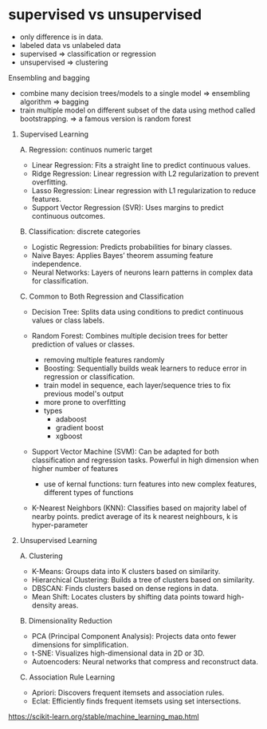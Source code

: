 # supervised vs unsupervised
- only difference is in data. 
- labeled data vs unlabeled data
- supervised => classification or regression 
- unsupervised => clustering 

Ensembling and bagging 
- combine many decision trees/models to a single model => ensembling algorithm => bagging 
- train multiple model on different subset of the data using method called bootstrapping. => a famous version is random forest

1. Supervised Learning

   A. Regression: continuos numeric target
      - Linear Regression: Fits a straight line to predict continuous values.
      - Ridge Regression: Linear regression with L2 regularization to prevent overfitting.
      - Lasso Regression: Linear regression with L1 regularization to reduce features.
      - Support Vector Regression (SVR): Uses margins to predict continuous outcomes.

   B. Classification: discrete categories 
      - Logistic Regression: Predicts probabilities for binary classes.
      - Naive Bayes: Applies Bayes’ theorem assuming feature independence.
      - Neural Networks: Layers of neurons learn patterns in complex data for classification.

   C. Common to Both Regression and Classification
      - Decision Tree: Splits data using conditions to predict continuous values or class labels.
      - Random Forest: Combines multiple decision trees for better prediction of values or classes.
        - removing multiple features randomly
        - Boosting: Sequentially builds weak learners to reduce error in regression or classification.
        - train model in sequence, each layer/sequence tries to fix previous model's output
        - more prone to overfitting 
        - types
          - adaboost 
          - gradient boost
          - xgboost 
          
      - Support Vector Machine (SVM): Can be adapted for both classification and regression tasks. Powerful in high dimension when higher number of features
        - use of kernal functions: turn features into new complex features, different types of functions 
      - K-Nearest Neighbors (KNN): Classifies based on majority label of nearby points. predict average of its k nearest neighbours, k is hyper-parameter 
   
                      


2. Unsupervised Learning

   A. Clustering
      - K-Means: Groups data into K clusters based on similarity.
      - Hierarchical Clustering: Builds a tree of clusters based on similarity.
      - DBSCAN: Finds clusters based on dense regions in data.
      - Mean Shift: Locates clusters by shifting data points toward high-density areas.

   B. Dimensionality Reduction
      - PCA (Principal Component Analysis): Projects data onto fewer dimensions for simplification.
      - t-SNE: Visualizes high-dimensional data in 2D or 3D.
      - Autoencoders: Neural networks that compress and reconstruct data.

   C. Association Rule Learning
      - Apriori: Discovers frequent itemsets and association rules.
      - Eclat: Efficiently finds frequent itemsets using set intersections.



https://scikit-learn.org/stable/machine_learning_map.html